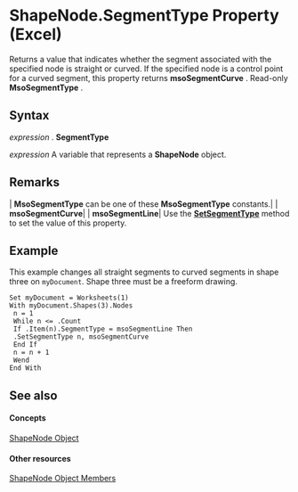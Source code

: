 
# ShapeNode.SegmentType Property (Excel)

Returns a value that indicates whether the segment associated with the specified node is straight or curved. If the specified node is a control point for a curved segment, this property returns  **msoSegmentCurve** . Read-only **MsoSegmentType** .


## Syntax

 _expression_ . **SegmentType**

 _expression_ A variable that represents a **ShapeNode** object.


## Remarks



| **MsoSegmentType** can be one of these **MsoSegmentType** constants.|
| **msoSegmentCurve**|
| **msoSegmentLine**|
Use the  **[SetSegmentType](6223e503-4838-2365-9610-26d0a376ccae.md)** method to set the value of this property.


## Example

This example changes all straight segments to curved segments in shape three on  `myDocument`. Shape three must be a freeform drawing.


```
Set myDocument = Worksheets(1) 
With myDocument.Shapes(3).Nodes 
 n = 1 
 While n <= .Count 
 If .Item(n).SegmentType = msoSegmentLine Then 
 .SetSegmentType n, msoSegmentCurve 
 End If 
 n = n + 1 
 Wend 
End With
```


## See also


#### Concepts


[ShapeNode Object](c8b60d74-f11f-1659-30a3-6e180eb8bd58.md)
#### Other resources


[ShapeNode Object Members](76ac3c43-a43f-ee45-2c38-ea237859d03f.md)
